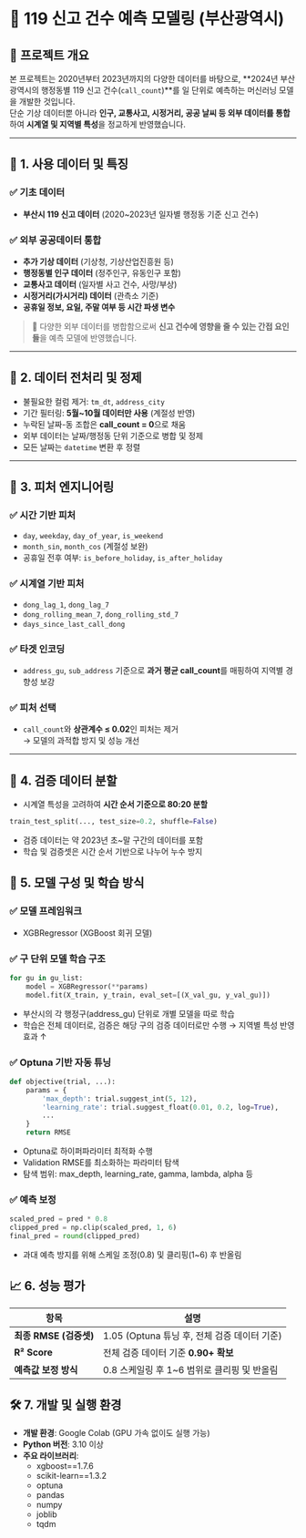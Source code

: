 # 🚨 119 신고 건수 예측 모델링 (부산광역시)

## 📌 프로젝트 개요
본 프로젝트는 2020년부터 2023년까지의 다양한 데이터를 바탕으로, **2024년 부산광역시의 행정동별 119 신고 건수(`call_count`)**를 일 단위로 예측하는 머신러닝 모델을 개발한 것입니다.  
단순 기상 데이터뿐 아니라 **인구, 교통사고, 시정거리, 공공 날씨 등 외부 데이터를 통합**하여 **시계열 및 지역별 특성**을 정교하게 반영했습니다.

---

## 🧾 1. 사용 데이터 및 특징

### ✅ 기초 데이터
- **부산시 119 신고 데이터** (2020~2023년 일자별 행정동 기준 신고 건수)

### ✅ 외부 공공데이터 통합
- **추가 기상 데이터** (기상청, 기상산업진흥원 등)
- **행정동별 인구 데이터** (정주인구, 유동인구 포함)
- **교통사고 데이터** (일자별 사고 건수, 사망/부상)
- **시정거리(가시거리) 데이터** (관측소 기준)
- **공휴일 정보, 요일, 주말 여부 등 시간 파생 변수**

> 📌 다양한 외부 데이터를 병합함으로써 **신고 건수에 영향을 줄 수 있는 간접 요인들**을 예측 모델에 반영했습니다.

---

## 🧼 2. 데이터 전처리 및 정제

- 불필요한 컬럼 제거: `tm_dt`, `address_city`
- 기간 필터링: **5월~10월 데이터만 사용** (계절성 반영)
- 누락된 날짜-동 조합은 **call_count = 0**으로 채움
- 외부 데이터는 날짜/행정동 단위 기준으로 병합 및 정제
- 모든 날짜는 `datetime` 변환 후 정렬

---

## 🧠 3. 피처 엔지니어링

### ✅ 시간 기반 피처
- `day`, `weekday`, `day_of_year`, `is_weekend`
- `month_sin`, `month_cos` (계절성 보완)
- 공휴일 전후 여부: `is_before_holiday`, `is_after_holiday`

### ✅ 시계열 기반 피처
- `dong_lag_1`, `dong_lag_7`
- `dong_rolling_mean_7`, `dong_rolling_std_7`
- `days_since_last_call_dong`

### ✅ 타겟 인코딩
- `address_gu`, `sub_address` 기준으로 **과거 평균 call_count**를 매핑하여 지역별 경향성 보강

### ✅ 피처 선택
- `call_count`와 **상관계수 ≤ 0.02**인 피처는 제거  
→ 모델의 과적합 방지 및 성능 개선

---

## 🧪 4. 검증 데이터 분할

- 시계열 특성을 고려하여 **시간 순서 기준으로 80:20 분할**
```python
train_test_split(..., test_size=0.2, shuffle=False)
```
- 검증 데이터는 약 2023년 초~말 구간의 데이터를 포함
- 학습 및 검증셋은 시간 순서 기반으로 나누어 누수 방지

## 🤖 5. 모델 구성 및 학습 방식

### ✅ 모델 프레임워크

- XGBRegressor (XGBoost 회귀 모델)

### ✅ 구 단위 모델 학습 구조

```python
for gu in gu_list:
    model = XGBRegressor(**params)
    model.fit(X_train, y_train, eval_set=[(X_val_gu, y_val_gu)])
```
- 부산시의 각 행정구(address_gu) 단위로 개별 모델을 따로 학습
- 학습은 전체 데이터로, 검증은 해당 구의 검증 데이터로만 수행
→ 지역별 특성 반영 효과 ↑

### ✅ Optuna 기반 자동 튜닝

```python
def objective(trial, ...):
    params = {
        'max_depth': trial.suggest_int(5, 12),
        'learning_rate': trial.suggest_float(0.01, 0.2, log=True),
        ...
    }
    return RMSE
```
- Optuna로 하이퍼파라미터 최적화 수행
- Validation RMSE를 최소화하는 파라미터 탐색
- 탐색 범위: max_depth, learning_rate, gamma, lambda, alpha 등

### ✅ 예측 보정

```python
scaled_pred = pred * 0.8
clipped_pred = np.clip(scaled_pred, 1, 6)
final_pred = round(clipped_pred)
```
- 과대 예측 방지를 위해 스케일 조정(0.8) 및 클리핑(1~6) 후 반올림

## 📈 6. 성능 평가

| 항목               | 설명                                                    |
|--------------------|---------------------------------------------------------|
| **최종 RMSE (검증셋)** | 1.05 (Optuna 튜닝 후, 전체 검증 데이터 기준)              |
| **R² Score**        | 전체 검증 데이터 기준 **0.90+ 확보**                   |
| **예측값 보정 방식**| 0.8 스케일링 후 1~6 범위로 클리핑 및 반올림             |


## 🛠 7. 개발 및 실행 환경

- **개발 환경**: Google Colab (GPU 가속 없이도 실행 가능)
- **Python 버전**: 3.10 이상
- **주요 라이브러리**:
  - xgboost==1.7.6
  - scikit-learn==1.3.2
  - optuna
  - pandas
  - numpy
  - joblib
  - tqdm

